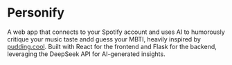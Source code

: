 # Personify

<html>
  <p>
    A web app that connects to your Spotify account and uses AI to humorously critique your music taste andd guess your MBTI, heavily inspired by <a         href="https://pudding.cool/2021/10/judge-my-music/">pudding.cool</a>. Built with React for the frontend and Flask for the backend, leveraging the DeepSeek API for AI-generated insights.
  </p>
</html>


